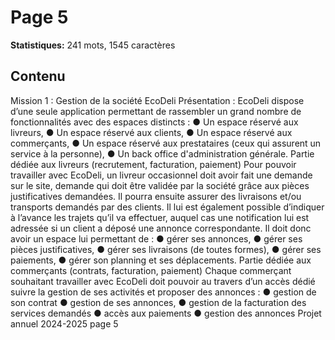 # Page 5

**Statistiques:** 241 mots, 1545 caractères

## Contenu

Mission 1 : Gestion de la société EcoDeli Présentation : EcoDeli dispose d’une seule application permettant de rassembler un grand nombre de fonctionnalités avec des espaces distincts : ● Un espace réservé aux livreurs, ● Un espace réservé aux clients, ● Un espace réservé aux commerçants, ● Un espace réservé aux prestataires (ceux qui assurent un service à la personne), ● Un back office d'administration générale. Partie dédiée aux livreurs (recrutement, facturation, paiement) Pour pouvoir travailler avec EcoDeli, un livreur occasionnel doit avoir fait une demande sur le site, demande qui doit être validée par la société grâce aux pièces justificatives demandées. Il pourra ensuite assurer des livraisons et/ou transports demandés par des clients. Il lui est également possible d’indiquer à l’avance les trajets qu’il va effectuer, auquel cas une notification lui est adressée si un client a déposé une annonce correspondante. Il doit donc avoir un espace lui permettant de : ● gérer ses annonces, ● gérer ses pièces justificatives, ● gérer ses livraisons (de toutes formes), ● gérer ses paiements, ● gérer son planning et ses déplacements. Partie dédiée aux commerçants (contrats, facturation, paiement) Chaque commerçant souhaitant travailler avec EcoDeli doit pouvoir au travers d’un accès dédié suivre la gestion de ses activités et proposer des annonces : ● gestion de son contrat ● gestion de ses annonces, ● gestion de la facturation des services demandés ● accès aux paiements ● gestion des annonces Projet annuel 2024-2025 page 5
